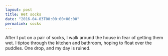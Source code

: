 ```yaml
---
layout: post
title: Wet socks
date: "2016-04-03T00:00:00+00:00"
permalink: socks
---
```


After I put on a pair of socks, I walk around the house in fear of getting them wet. I tiptoe through the kitchen and bathroom, hoping to float over the puddles. One drop, and my day is ruined.
